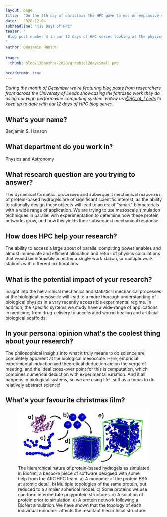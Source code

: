 ```yaml
---
layout: page
title:  "On the 4th day of christmas the HPC gave to me: An expansive computational sweep of the relevant experimental design parameters in order to increase our understanding of the formation mechanisms of globular protein-based hydrogels...in a pear tree"
date:   2020-12-04
subheadline: "🎄12 Days of HPC"
teaser: "
 Blog post number 4 in our 12 days of HPC series looking at the physics of biomaterials!
"
author: Benjamin Hanson

image:
  thumb: blog/12dayshpc-2020/graphic12daysSmall.png

breadcrumb: true
---
```


_During the month of December we're featuring blog posts from researchers from across the University of Leeds showcasing the fantastic work they do using our High performance computing system. Follow us [@RC_at_Leeds](https://twitter.com/RC_at_leeds) to keep up to date with our 12 days of HPC blog series._

## What's your name?

Benjamin S. Hanson

## What department do you work in?

Physics and Astronomy

## What research question are you trying to answer?

The dynamical formation processes and subsequent mechanical responses of protein-based hydrogels are of significant scientific interest, as the ability to rationally design these objects will lead to an era of "smart" biomaterials with a wide range of application. We are trying to use mesoscale simulation techniques in parallel with experimentation to determine how these protein networks grow, and how this yields their subsequent mechanical response.

## How does HPC help your research?

The ability to access a large about of parallel computing power enables and almost immediate and efficient allocation and return of physics calculations that would be infeasible on either a single work station, or multiple work stations with different confiurations.

## What is the potential impact of your research?

Insight into the hierarchical mechanics and statistical mechanical processes at the biological mesoscale will lead to a more thorough understanding of biological physics in a very recently accessible experimental regime. In addition, the specific systems we study have a wide-range of applications in medicine, from drug-delivery to accelerated wound healing and artificial biological scaffolds.

## In your personal opinion what's the coolest thing about your research?

The philosophical insights into what it truly means to do science are completely apparent at the biological mesoscale. Here, empricial experimental induction and theoretical deduction are on the verge of meeting, and the ideal cross-over point for this is computation, which combines numerical deduction with experimental variation. And it all happens in biological systems, so we are using life itself as a focus to do relatively abstract science!

## What's your favourite christmas film?


<figure>
  <div style="text-align:center;">
    <img src='/images/blog/12dayshpc-2020/day4/multiscaleBioNet_Benjamin Hanson.png' alt='Phase structures for Micellar Phase c = 15%. The micellar phase is when the surfactant molecules bunch up to form spheres within the water.'/>
  </div>
  <figcaption>
      The hierarchical nature of protein-based hydrogels as simulated in BioNet, a bespoke piece of software designed with some help from the ARC HPC team. a) A monomer of the protein BSA at atomic detail. b) Multiple topologies of the same protein, but reduced to a simpler spherical model. c) Some proteins we use can form intermediate polyprotein structures. d) A solution of protein prior to simulation. e) A protein network following a BioNet simulation. We have shown that the topology of each individual monomer affects the resultant hierarchical structure.
  </figcaption>
</figure>

